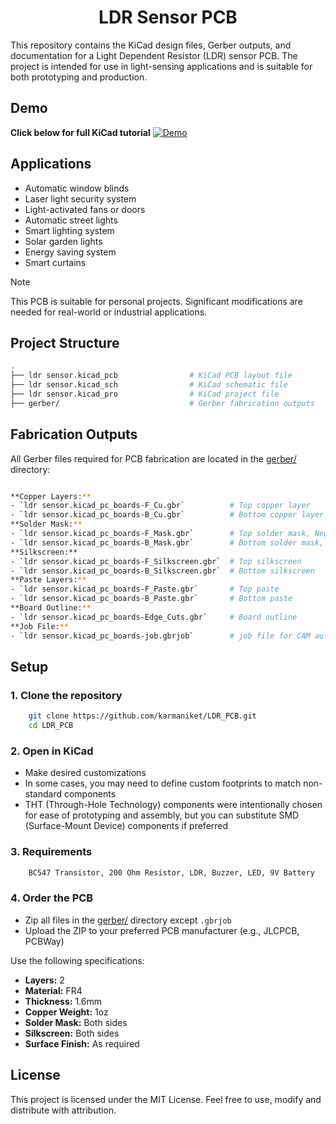 <h1 align="center">LDR Sensor PCB</h1>

This repository contains the KiCad design files, Gerber outputs, and documentation for a Light Dependent Resistor (LDR) sensor PCB. The project is intended for use in light-sensing applications and is suitable for both prototyping and production.

## Demo

**Click below for full KiCad tutorial**
[![Demo](https://img.youtube.com/vi/dt0KDcHqgbA/maxresdefault.jpg)](https://youtu.be/dt0KDcHqgbA)

## Applications

- Automatic window blinds
- Laser light security system
- Light-activated fans or doors
- Automatic street lights
- Smart lighting system
- Solar garden lights
- Energy saving system
- Smart curtains

> [!NOTE]  
> This PCB is suitable for personal projects. Significant modifications are needed for real-world or industrial applications.

## Project Structure

```bash
. 
├── ldr sensor.kicad_pcb                # KiCad PCB layout file
├── ldr sensor.kicad_sch                # KiCad schematic file
├── ldr sensor.kicad_pro                # KiCad project file
├── gerber/                             # Gerber fabrication outputs
```

## Fabrication Outputs

All Gerber files required for PCB fabrication are located in the [gerber/](gerber/) directory:

```bash

**Copper Layers:**
- `ldr sensor.kicad_pc_boards-F_Cu.gbr`          # Top copper layer
- `ldr sensor.kicad_pc_boards-B_Cu.gbr`          # Bottom copper layer
**Solder Mask:**  
- `ldr sensor.kicad_pc_boards-F_Mask.gbr`        # Top solder mask, Negative polarity
- `ldr sensor.kicad_pc_boards-B_Mask.gbr`        # Bottom solder mask, Negative polarity
**Silkscreen:**  
- `ldr sensor.kicad_pc_boards-F_Silkscreen.gbr`  # Top silkscreen
- `ldr sensor.kicad_pc_boards-B_Silkscreen.gbr`  # Bottom silkscreen
**Paste Layers:**  
- `ldr sensor.kicad_pc_boards-F_Paste.gbr`       # Top paste
- `ldr sensor.kicad_pc_boards-B_Paste.gbr`       # Bottom paste
**Board Outline:**  
- `ldr sensor.kicad_pc_boards-Edge_Cuts.gbr`     # Board outline
**Job File:**  
- `ldr sensor.kicad_pc_boards-job.gbrjob`        # job file for CAM automation
```

## Setup

### 1. Clone the repository

```bash
    git clone https://github.com/karmaniket/LDR_PCB.git
    cd LDR_PCB
```

### 2. Open in KiCad

- Make desired customizations
- In some cases, you may need to define custom footprints to match non-standard components
- THT (Through-Hole Technology) components were intentionally chosen for ease of prototyping and assembly, but you can substitute SMD (Surface-Mount Device) components if preferred

### 3. Requirements

```bash
    BC547 Transistor, 200 Ohm Resistor, LDR, Buzzer, LED, 9V Battery
```

### 4. Order the PCB

- Zip all files in the [gerber/](gerber/) directory except `.gbrjob`
- Upload the ZIP to your preferred PCB manufacturer (e.g., JLCPCB, PCBWay)

Use the following specifications:

- **Layers:** 2
- **Material:** FR4
- **Thickness:** 1.6mm
- **Copper Weight:** 1oz
- **Solder Mask:** Both sides
- **Silkscreen:** Both sides
- **Surface Finish:** As required

## License

This project is licensed under the MIT License. Feel free to use, modify and distribute with attribution.
